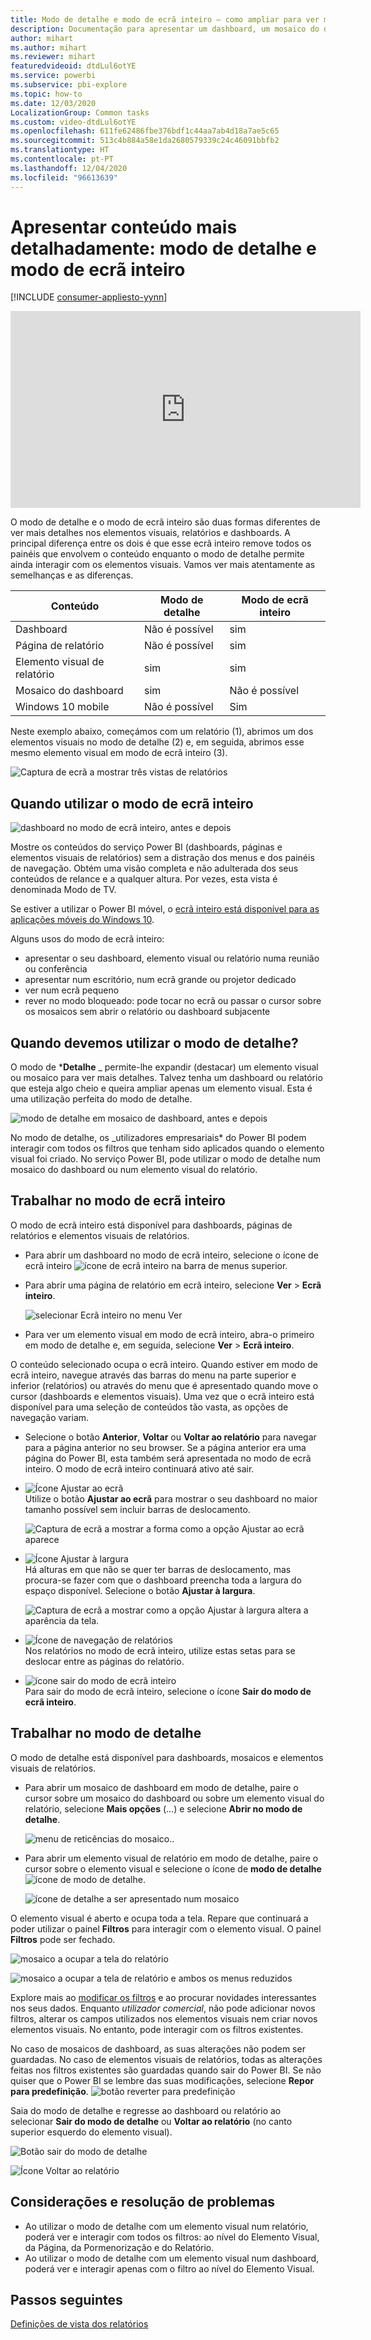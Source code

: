 ```yaml
---
title: Modo de detalhe e modo de ecrã inteiro – como ampliar para ver mais detalhes
description: Documentação para apresentar um dashboard, um mosaico do dashboard, um relatório ou um elemento visual de relatório do Power BI no modo de detalhe ou no modo de ecrã inteiro
author: mihart
ms.author: mihart
ms.reviewer: mihart
featuredvideoid: dtdLul6otYE
ms.service: powerbi
ms.subservice: pbi-explore
ms.topic: how-to
ms.date: 12/03/2020
LocalizationGroup: Common tasks
ms.custom: video-dtdLul6otYE
ms.openlocfilehash: 611fe62486fbe376bdf1c44aa7ab4d18a7ae5c65
ms.sourcegitcommit: 513c4b884a58e1da2680579339c24c46091bbfb2
ms.translationtype: HT
ms.contentlocale: pt-PT
ms.lasthandoff: 12/04/2020
ms.locfileid: "96613639"
---
```

# <a name="display-content-in-more-detail-focus-mode-and-full-screen-mode"></a>Apresentar conteúdo mais detalhadamente: modo de detalhe e modo de ecrã inteiro

[!INCLUDE [consumer-appliesto-yynn](../includes/consumer-appliesto-yynn.md)]



<iframe width="560" height="315" src="https://www.youtube.com/embed/dtdLul6otYE" frameborder="0" allowfullscreen></iframe>

O modo de detalhe e o modo de ecrã inteiro são duas formas diferentes de ver mais detalhes nos elementos visuais, relatórios e dashboards.  A principal diferença entre os dois é que esse ecrã inteiro remove todos os painéis que envolvem o conteúdo enquanto o modo de detalhe permite ainda interagir com os elementos visuais. Vamos ver mais atentamente as semelhanças e as diferenças.  

|Conteúdo    | Modo de detalhe  |Modo de ecrã inteiro  |
|---------|---------|----------------------|
|Dashboard     |   Não é possível     | sim |
|Página de relatório   | Não é possível  | sim|
|Elemento visual de relatório | sim    | sim |
|Mosaico do dashboard | sim    | Não é possível |
|Windows 10 mobile | Não é possível | Sim |

Neste exemplo abaixo, começámos com um relatório (1), abrimos um dos elementos visuais no modo de detalhe (2) e, em seguida, abrimos esse mesmo elemento visual em modo de ecrã inteiro (3). 

![Captura de ecrã a mostrar três vistas de relatórios](media/end-user-focus/power-bi-reports.png)

## <a name="when-to-use-full-screen-mode"></a>Quando utilizar o modo de ecrã inteiro

![dashboard no modo de ecrã inteiro, antes e depois](media/end-user-focus/power-bi-dashboard-focus.png)

Mostre os conteúdos do serviço Power BI (dashboards, páginas e elementos visuais de relatórios) sem a distração dos menus e dos painéis de navegação.  Obtém uma visão completa e não adulterada dos seus conteúdos de relance e a qualquer altura. Por vezes, esta vista é denominada Modo de TV.   

Se estiver a utilizar o Power BI móvel, o [ecrã inteiro está disponível para as aplicações móveis do Windows 10](./mobile/mobile-windows-10-app-presentation-mode.md). 

Alguns usos do modo de ecrã inteiro:

* apresentar o seu dashboard, elemento visual ou relatório numa reunião ou conferência
* apresentar num escritório, num ecrã grande ou projetor dedicado
* ver num ecrã pequeno
* rever no modo bloqueado: pode tocar no ecrã ou passar o cursor sobre os mosaicos sem abrir o relatório ou dashboard subjacente

## <a name="when-to-use-focus-mode"></a>Quando devemos utilizar o modo de detalhe?

O modo de ***Detalhe** _ permite-lhe expandir (destacar) um elemento visual ou mosaico para ver mais detalhes.  Talvez tenha um dashboard ou relatório que esteja algo cheio e queira ampliar apenas um elemento visual.  Esta é uma utilização perfeita do modo de detalhe.  

![modo de detalhe em mosaico de dashboard, antes e depois](media/end-user-focus/power-bi-compare.png)

No modo de detalhe, os _utilizadores empresariais* do Power BI podem interagir com todos os filtros que tenham sido aplicados quando o elemento visual foi criado.  No serviço Power BI, pode utilizar o modo de detalhe num mosaico do dashboard ou num elemento visual do relatório.

## <a name="working-in-full-screen-mode"></a>Trabalhar no modo de ecrã inteiro

O modo de ecrã inteiro está disponível para dashboards, páginas de relatórios e elementos visuais de relatórios. 

- Para abrir um dashboard no modo de ecrã inteiro, selecione o ícone de ecrã inteiro ![ícone de ecrã inteiro](media/end-user-focus/power-bi-full-screen-icon.png) na barra de menus superior. 

- Para abrir uma página de relatório em ecrã inteiro, selecione **Ver** > **Ecrã inteiro**.

    ![selecionar Ecrã inteiro no menu Ver](media/end-user-focus/power-bi-view.png)


- Para ver um elemento visual em modo de ecrã inteiro, abra-o primeiro em modo de detalhe e, em seguida, selecione **Ver** > **Ecrã inteiro**.  


O conteúdo selecionado ocupa o ecrã inteiro. Quando estiver em modo de ecrã inteiro, navegue através das barras do menu na parte superior e inferior (relatórios) ou através do menu que é apresentado quando move o cursor (dashboards e elementos visuais). Uma vez que o ecrã inteiro está disponível para uma seleção de conteúdos tão vasta, as opções de navegação variam.   


  * Selecione o botão **Anterior**, **Voltar** ou **Voltar ao relatório** para navegar para a página anterior no seu browser. Se a página anterior era uma página do Power BI, esta também será apresentada no modo de ecrã inteiro.  O modo de ecrã inteiro continuará ativo até sair.

  * ![Ícone Ajustar ao ecrã](media/end-user-focus/power-bi-fit-to-screen-icon.png)    
    Utilize o botão **Ajustar ao ecrã** para mostrar o seu dashboard no maior tamanho possível sem incluir barras de deslocamento.  

    ![Captura de ecrã a mostrar a forma como a opção Ajustar ao ecrã aparece](media/end-user-focus/power-bi-fit-screen.png)

  * ![Ícone Ajustar à largura](media/end-user-focus/power-bi-fit-width.png)       
    Há alturas em que não se quer ter barras de deslocamento, mas procura-se fazer com que o dashboard preencha toda a largura do espaço disponível. Selecione o botão **Ajustar à largura**.    

    ![Captura de ecrã a mostrar como a opção Ajustar à largura altera a aparência da tela. ](media/end-user-focus/power-bi-fit-to-width-new.png)

  * ![Ícone de navegação de relatórios](media/end-user-focus/power-bi-report-nav2.png)       
    Nos relatórios no modo de ecrã inteiro, utilize estas setas para se deslocar entre as páginas do relatório.    
  * ![ícone sair do modo de ecrã inteiro](media/end-user-focus/exit-fullscreen-new.png)     
  Para sair do modo de ecrã inteiro, selecione o ícone **Sair do modo de ecrã inteiro**.

      

## <a name="working-in-focus-mode"></a>Trabalhar no modo de detalhe

O modo de detalhe está disponível para dashboards, mosaicos e elementos visuais de relatórios. 

- Para abrir um mosaico de dashboard em modo de detalhe, paire o cursor sobre um mosaico do dashboard ou sobre um elemento visual do relatório, selecione **Mais opções** (…) e selecione **Abrir no modo de detalhe**.

    ![menu de reticências do mosaico](media/end-user-focus/power-bi-focus-dashboard.png).. 

- Para abrir um elemento visual de relatório em modo de detalhe, paire o cursor sobre o elemento visual e selecione o ícone de **modo de detalhe**![ícone de modo de detalhe](media/end-user-focus/pbi_popout.jpg).  

   ![ícone de detalhe a ser apresentado num mosaico](media/end-user-focus/power-bi-hover-focus.png)



O elemento visual é aberto e ocupa toda a tela. Repare que continuará a poder utilizar o painel **Filtros** para interagir com o elemento visual. O painel **Filtros** pode ser fechado.

   ![mosaico a ocupar a tela do relatório](media/end-user-focus/power-bi-filter.png)


   ![mosaico a ocupar a tela de relatório e ambos os menus reduzidos](media/end-user-focus/power-bi-filter-collapse.png)  

Explore mais ao [modificar os filtros](end-user-report-filter.md) e ao procurar novidades interessantes nos seus dados. Enquanto *utilizador comercial*, não pode adicionar novos filtros, alterar os campos utilizados nos elementos visuais nem criar novos elementos visuais.  No entanto, pode interagir com os filtros existentes. 

No caso de mosaicos de dashboard, as suas alterações não podem ser guardadas. No caso de elementos visuais de relatórios, todas as alterações feitas nos filtros existentes são guardadas quando sair do Power BI. Se não quiser que o Power BI se lembre das suas modificações, selecione **Repor para predefinição**. ![botão reverter para predefinição](media/end-user-focus/power-bi-resets.png)  

Saia do modo de detalhe e regresse ao dashboard ou relatório ao selecionar **Sair do modo de detalhe** ou **Voltar ao relatório** (no canto superior esquerdo do elemento visual).

![Botão sair do modo de detalhe](media/end-user-focus/power-bi-exit.png)    

![Ícone Voltar ao relatório](media/end-user-focus/power-bi-back-to-report.png)  

## <a name="considerations-and-troubleshooting"></a>Considerações e resolução de problemas

* Ao utilizar o modo de detalhe com um elemento visual num relatório, poderá ver e interagir com todos os filtros: ao nível do Elemento Visual, da Página, da Pormenorização e do Relatório.    
* Ao utilizar o modo de detalhe com um elemento visual num dashboard, poderá ver e interagir apenas com o filtro ao nível do Elemento Visual.

## <a name="next-steps"></a>Passos seguintes

[Definições de vista dos relatórios](end-user-report-view.md)